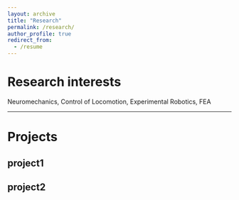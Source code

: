 ```yaml
---
layout: archive
title: "Research"
permalink: /research/
author_profile: true
redirect_from:
  - /resume
---
```


# Research interests
Neuromechanics, Control of Locomotion, Experimental Robotics, FEA

***
# Projects
## project1

## project2
